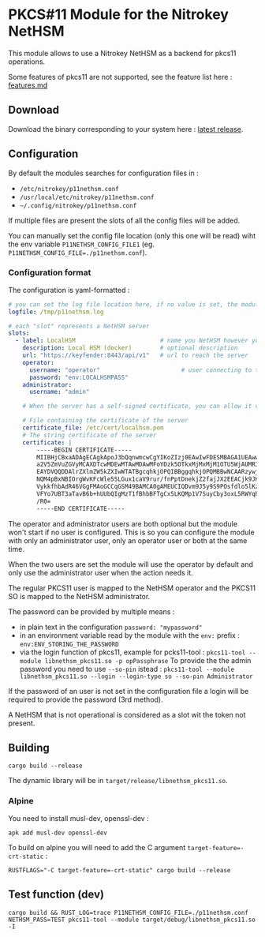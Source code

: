# PKCS#11 Module for the Nitrokey NetHSM

This module allows to use a Nitrokey NetHSM as a backend for pkcs11 operations.

Some features of pkcs11 are not supported, see the feature list here : [features.md](./features.md)

## Download

Download the binary corresponding to your system here : [latest release](https://github.com/Nitrokey/nethsm-pkcs11/releases).

## Configuration

By default the modules searches for configuration files in :

- `/etc/nitrokey/p11nethsm.conf`
- `/usr/local/etc/nitrokey/p11nethsm.conf`
- `~/.config/nitrokey/p11nethsm.conf`

If multiple files are present the slots of all the config files will be added.

You can manually set the config file location (only this one will be read) wiht the env variable `P11NETHSM_CONFIG_FILE1` (eg. `P11NETHSM_CONFIG_FILE=./p11nethsm.conf`).

### Configuration format

The configuration is yaml-formatted :

```yml
# you can set the log file location here, if no value is set, the module will only output to stderr
logfile: /tmp/p11nethsm.log

# each "slot" represents a NetHSM server
slots:
  - label: LocalHSM                        # name you NetHSM however you want
    description: Local HSM (docker)        # optional description
    url: "https://keyfender:8443/api/v1"   # url to reach the server
    operator:
      username: "operator"                       # user connecting to the NetHSM server
      password: "env:LOCALHSMPASS"    
    administrator:
      username: "admin"

    # When the server has a self-signed certificate, you can allow it via two ways :

    # File containing the certificate of the server
    certificate_file: /etc/cert/localhsm.pem
    # The string certificate of the server
    certificate: |
        -----BEGIN CERTIFICATE-----
        MIIBHjCBxaADAgECAgkApoJ3bQqnwmcwCgYIKoZIzj0EAwIwFDESMBAGA1UEAwwJ
        a2V5ZmVuZGVyMCAXDTcwMDEwMTAwMDAwMFoYDzk5OTkxMjMxMjM1OTU5WjAUMRIw
        EAYDVQQDDAlrZXlmZW5kZXIwWTATBgcqhkjOPQIBBggqhkjOPQMBBwNCAARzywjh
        NQM4pBxNBIOrgWvKFcWle5SLGux1caV9rur/fnPptDnekjZ2fajJX2EEACjk9JKw
        VykkfhbAdR46VGgFMAoGCCqGSM49BAMCA0gAMEUCIQDvm9J5y9S9POsfdlo5lKzg
        VFYo7UBT3aTavB6b+hUUbQIgMzT1fBhbBFTgCx5LKQMp1V7SuyCby3oxL5RWYqhl
        /R0=
        -----END CERTIFICATE-----
```

The operator and administrator users are both optional but the module won't start if no user is configured. This is so you can configure the module with only an administrator user, only an operator user or both at the same time.

When the two users are set the module will use the operator by default and only use the administrator user when the action needs it.

The regular PKCS11 user is mapped to the NetHSM operator and the PKCS11 SO is mapped to the NetHSM administrator.

The password can be provided by multiple means :

- in plain text in the configuration `password: "mypassword"`
- in an environment variable read by the module with the `env:` prefix : `env:ENV_STORING_THE_PASSWORD`
- via the login function of pkcs11, example for pcks11-tool : `pkcs11-tool --module libnethsm_pkcs11.so -p opPassphrase`
  To provide the the admin password you need to use `--so-pin` istead : `pkcs11-tool --module libnethsm_pkcs11.so --login --login-type so --so-pin Administrator`

If the password of an user is not set in the configuration file a login will be required to provide the password (3rd method).

A NetHSM that is not operational is considered as a slot wit the token not present.

## Building

```
cargo build --release
```

The dynamic library will be in `target/release/libnethsm_pkcs11.so`.

### Alpine

You need to install musl-dev, openssl-dev :

```
apk add musl-dev openssl-dev
```

To build on alpine you will need to add the C argument `target-feature=-crt-static` : 

```
RUSTFLAGS="-C target-feature=-crt-static" cargo build --release
```


## Test function (dev)

```
cargo build && RUST_LOG=trace P11NETHSM_CONFIG_FILE=./p11nethsm.conf NETHSM_PASS=TEST pkcs11-tool --module target/debug/libnethsm_pkcs11.so -I 
```
